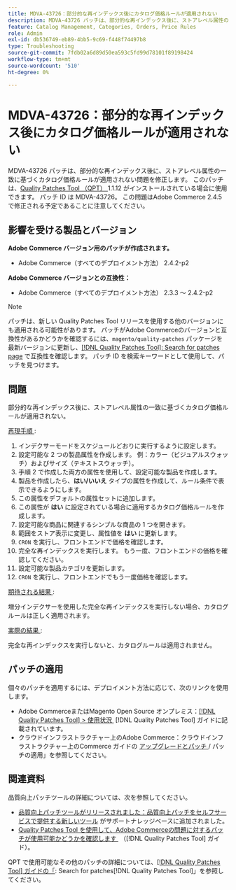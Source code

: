 ```yaml
---
title: MDVA-43726：部分的な再インデックス後にカタログ価格ルールが適用されない
description: MDVA-43726 パッチは、部分的な再インデックス後に、ストアレベル属性の一致に基づくカタログ価格ルールが適用されない問題を修正します。 このパッチは、[Quality Patches Tool （QPT） ] （https://experienceleague.adobe.com/ja/docs/commerce-operations/tools/quality-patches-tool/quality-patches-tool-to-self-serve-quality-patches） 1.1.12 がインストールされている場合に利用できます。 パッチ ID は MDVA-43726。 この問題はAdobe Commerce 2.4.5 で修正される予定であることに注意してください。
feature: Catalog Management, Categories, Orders, Price Rules
role: Admin
exl-id: db536749-eb89-4bb5-9c69-f448f74497b8
type: Troubleshooting
source-git-commit: 7fdb02a6d89d50ea593c5fd99d78101f89198424
workflow-type: tm+mt
source-wordcount: '510'
ht-degree: 0%

---
```


# MDVA-43726：部分的な再インデックス後にカタログ価格ルールが適用されない

MDVA-43726 パッチは、部分的な再インデックス後に、ストアレベル属性の一致に基づくカタログ価格ルールが適用されない問題を修正します。 このパッチは、[Quality Patches Tool （QPT） &#x200B;](https://experienceleague.adobe.com/ja/docs/commerce-operations/tools/quality-patches-tool/quality-patches-tool-to-self-serve-quality-patches)1.1.12 がインストールされている場合に使用できます。 パッチ ID は MDVA-43726。 この問題はAdobe Commerce 2.4.5 で修正される予定であることに注意してください。

## 影響を受ける製品とバージョン

**Adobe Commerce バージョン用のパッチが作成されます。**

* Adobe Commerce（すべてのデプロイメント方法） 2.4.2-p2

**Adobe Commerce バージョンとの互換性：**

* Adobe Commerce（すべてのデプロイメント方法） 2.3.3 ～ 2.4.2-p2

>[!NOTE]
>
>パッチは、新しい Quality Patches Tool リリースを使用する他のバージョンにも適用される可能性があります。 パッチがAdobe Commerceのバージョンと互換性があるかどうかを確認するには、`magento/quality-patches` パッケージを最新バージョンに更新し、[[!DNL Quality Patches Tool]: Search for patches page](https://experienceleague.adobe.com/ja/docs/commerce-operations/tools/quality-patches-tool/quality-patches-tool-to-self-serve-quality-patches) で互換性を確認します。 パッチ ID を検索キーワードとして使用して、パッチを見つけます。

## 問題

部分的な再インデックス後に、ストアレベル属性の一致に基づくカタログ価格ルールが適用されない。

<u> 再現手順 </u>:

1. インデクサーモードをスケジュールどおりに実行するように設定します。
1. 設定可能な 2 つの製品属性を作成します。 例：カラー（ビジュアルスウォッチ）およびサイズ（テキストスウォッチ）。
1. 手順 2 で作成した両方の属性を使用して、設定可能な製品を作成します。
1. 製品を作成したら、**はい/いいえ** タイプの属性を作成して、ルール条件で表示できるようにします。
1. この属性をデフォルトの属性セットに追加します。
1. この属性が **はい** に設定されている場合に適用するカタログ価格ルールを作成します。
1. 設定可能な商品に関連するシンプルな商品の 1 つを開きます。
1. 範囲をストア表示に変更し、属性値を **はい** に更新します。
1. `CRON` を実行し、フロントエンドで価格を確認します。
1. 完全な再インデックスを実行します。 もう一度、フロントエンドの価格を確認してください。
1. 設定可能な製品カテゴリを更新します。
1. `CRON` を実行し、フロントエンドでもう一度価格を確認します。

<u> 期待される結果 </u>:

増分インデクサーを使用した完全な再インデックスを実行しない場合、カタログルールは正しく適用されます。

<u> 実際の結果 </u>:

完全な再インデックスを実行しないと、カタログルールは適用されません。

## パッチの適用

個々のパッチを適用するには、デプロイメント方法に応じて、次のリンクを使用します。

* Adobe CommerceまたはMagento Open Source オンプレミス：[[!DNL Quality Patches Tool] > 使用状況 &#x200B;](/help/tools/quality-patches-tool/usage.md) [!DNL Quality Patches Tool] ガイドに記載されています。
* クラウドインフラストラクチャー上のAdobe Commerce：クラウドインフラストラクチャー上のCommerce ガイドの [&#x200B; アップグレードとパッチ &#x200B;](https://experienceleague.adobe.com/docs/commerce-cloud-service/user-guide/develop/upgrade/apply-patches.html?lang=ja)/ パッチの適用」を参照してください。

## 関連資料

品質向上パッチツールの詳細については、次を参照してください。

* [&#x200B; 品質向上パッチツールがリリースされました：品質向上パッチをセルフサービスで提供する新しいツール &#x200B;](https://experienceleague.adobe.com/ja/docs/commerce-operations/tools/quality-patches-tool/quality-patches-tool-to-self-serve-quality-patches) がサポートナレッジベースに追加されました。
* [Quality Patches Tool を使用して、Adobe Commerceの問題に対するパッチが使用可能かどうかを確認します &#x200B;](/help/tools/quality-patches-tool/patches-available-in-qpt/check-patch-for-magento-issue-with-magento-quality-patches.md) （[!DNL Quality Patches Tool] ガイド）。

QPT で使用可能なその他のパッチの詳細については、[[!DNL Quality Patches Tool] ガイドの「](https://experienceleague.adobe.com/tools/commerce-quality-patches/index.html?lang=ja): Search for patches[!DNL Quality Patches Tool]」を参照してください。
